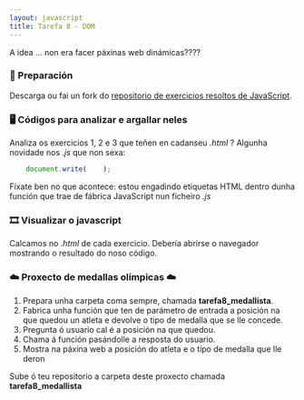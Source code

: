 ```yaml
---
layout: javascript
title: Tarefa 8 - DOM
---
```

A idea ... non era facer páxinas web dinámicas????

### 🧺 Preparación

Descarga ou fai un fork do [repositorio de exercicios resoltos de JavaScript](https://github.com/irocho/exerciciosJavascript).

### 🖥 Códigos para analizar e argallar neles

Analiza os exercicios 1, 2 e 3 que teñen en cadanseu *.html* ? Algunha novidade nos  *.js*  que non sexa:

```js
    document.write(    );
```

 Fíxate ben no que acontece: estou engadindo etiquetas HTML dentro dunha función que trae de fábrica JavaScript nun ficheiro *.js*

### 🎞 Visualizar o javascript

Calcamos no *.html*  de cada exercicio. Debería abrirse o navegador mostrando o resultado do noso código.

### ☁️   Proxecto de medallas olímpicas  ☁️

1. Prepara unha carpeta coma sempre, chamada **tarefa8_medallista**.
2. Fabrica unha función que ten de parámetro  de entrada a posición na que quedou un atleta e devolve o tipo de medalla que se lle concede.
3. Pregunta ó usuario cal é a posición na que quedou.
4. Chama á función pasándolle a resposta do usuario.
5. Mostra na páxina web a posición do atleta e  o tipo de medalla que lle deron

Sube ó teu repositorio a carpeta deste proxecto chamada **tarefa8_medallista**